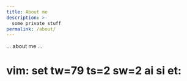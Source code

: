 ```yaml
---
title: About me
description: >-
  some private stuff
permalink: /about/
---
```


... about me ... 

# vim: set tw=79 ts=2 sw=2 ai si et:
